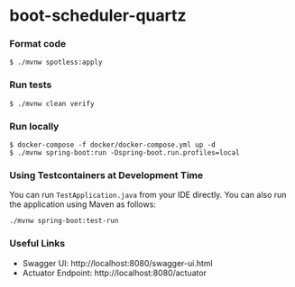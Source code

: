 # boot-scheduler-quartz

### Format code

```shell
$ ./mvnw spotless:apply
```

### Run tests

```shell
$ ./mvnw clean verify
```

### Run locally

```shell
$ docker-compose -f docker/docker-compose.yml up -d
$ ./mvnw spring-boot:run -Dspring-boot.run.profiles=local
```

### Using Testcontainers at Development Time
You can run `TestApplication.java` from your IDE directly.
You can also run the application using Maven as follows:

```shell
./mvnw spring-boot:test-run
```


### Useful Links
* Swagger UI: http://localhost:8080/swagger-ui.html
* Actuator Endpoint: http://localhost:8080/actuator
